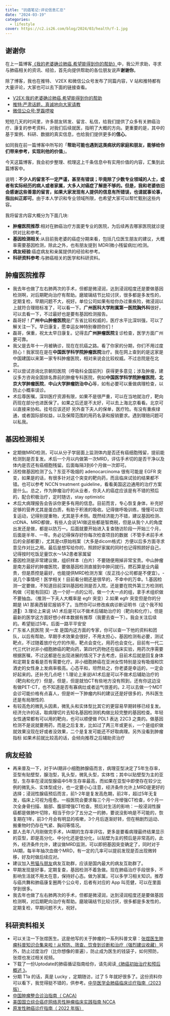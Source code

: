 ```yaml
---
title: "抗癌笔记:评论信息汇总"
date: "2024-03-19"
categories:
  - lifestyle
cover: https://c2.is26.com/blog/2024/03/health/f-1.jpg
---
```


## 谢谢你

在上一篇博客[《我的老婆确诊肺癌,希望能得到你的帮助》](https://luolei.org/fighting-cancer)中，我公开求助，寻求与肺癌相关的资讯、经验，首先向提供帮助的各位朋友说声**谢谢你**。

<TweetCard
    tweetId="1771546549589295451"
    twitterId="luoleiorg"
    author="luolei"
    time="下午11:38 · 2024年3月19日"
    content="这几天家中遇到的事，很多线上、线下，或相识或陌生的朋友，都给予不同形式的帮助。推特、博客、V站和朋友圈上千条善意的留言和评论，为我和妻子提供了很大的参考价值。在此感谢诸位。生活严肃和欢乐继续，继续当一个充满正能量的中年男人！😁"
    avatar="https://pbs.twimg.com/profile_images/1550157622300786688/672YmCpB_400x400.jpg"
    comment=44
    like=524
  />

除了博客，我也在推特、 V2EX 和微信公众号发布了同篇内容，V 站和推特都有大量评论，大家也可以去下面的链接查看。

- [V2EX:我的老婆确诊肺癌,希望能得到你的帮助](https://v2ex.com/t/1025234)
- [推特:严肃话题，真诚地向大家请教](https://twitter.com/luoleiorg/status/1770112626657247620)
- [微信公众号:罗磊啰唆](https://mp.weixin.qq.com/s/7t5S5e3VSeyzAw7eILPzRA)

短短几天的时间里，许多朋友转发、留言、私信，给我们提供了众多有关肺癌治疗、康复的参考资料，对我们后续就医，指明了大概的方向。更重要的是，其中的基于案例、科研、数据的真实信息，也给我们提供更多的**信心**。

如同我在前一篇博客中所写的「**帮助可能也遇到这类病状的家庭和朋友，能够给你们带来参考，实现利他的价值**」。

今天这篇博客，我会初步整理、梳理这上千条信息中有实用价值的内容，汇集到此篇博客中。

说明：**不少人的留言不一定严谨，甚至有错误；毕竟除了少数专业领域的人士，或者有实际经历的病人或者家属，大多人对癌症了解是不够的。但是，我和老婆依旧会感谢这些善意的留言，如果大家发现有人提供的信息有所错误，也请就事论事，指出纠正即可**。由于本人学识和专业领域所限，也希望大家可以帮忙甄别这些内容。

我将留言内容大概分为下面几块:

- **肿瘤医院推荐**:相对在肺癌治疗方面更专业的医院，为后续再去哪家医院就诊提供对比和参考。
- **基因检测相关**:从目前我老婆的癌症分期来看，包括几位医生朋友的建议，大概率需要基因检测，除此之外，也有朋友提到 MDR(微小残留病灶)检测。
- **病友经验**:癌症病友和亲属提供的经验和参考。
- **科研资料参考**:与肺癌相关的医学和科研资料。

## 肿瘤医院推荐

- 我去年也做了左右肺两次的手术，但都是微浸润，达到浸润程度还是要做基因检测啊，对后期靶向治疗有帮助。磨玻璃结节比较讨厌，很多都是多发性的，定期复检，早期问题不大，祝好。单位公司如果有给你办过重疾险，微浸润以上就符合理赔标准了，可以看一下。**广州医科大学附属第一医院胸外科**很好，可以去看一下，不过最好也是要有基因检测报告。
- 磊哥好！**广州中山肿瘤医院**是广东省比较权威的，医疗水平比深圳强，可以了解关注一下。早日康复，愿幸运女神特别眷顾你们！
- 磊哥，保重，祝太太早日康复。记得去**广州肿瘤医院**复诊检查，医学方面广州更可靠。
- 我父是去年十一月被确诊，现在在抗癌之路。看了你家的分期，你们不用过度担心！我家现在是在**中国医学科学院肿瘤医院**治疗。我在网上查到的是这家是中国建国以来第一家专科肿瘤医院，相对来说会比较权威。不过总院是在北京。
- 可以尝试咨询北京朝阳医院（呼吸科全国前列）获得更多意见；涉及肿瘤，建议多方咨询全国排名靠前的肿瘤专科医院，例如**中国医学科学院肿瘤医院**，**北京大学肿瘤医院**，**中山大学肿瘤防治中心**等，如有必要可以重做病理检查，以防止小概率误诊。
- 术后尊医嘱，深圳医疗资源有限，如果不是很严重，可以在当地就治疗，靶向药现在部分也进医保了。如果之后还是不太好，可以去上海北京看看。北京可以直接来协和。挂号应该还好
  另外查下夫人的保单，医疗险。有没有重疾绿通，或者国际部权益，以及保障范围的用药名录和报销要求。遇到理赔问题可以私我。

## 基因检测相关

- 定期做MRD检测，可以从分子学层面上监测体内是否还有癌细胞残留，提前能检测到是否复发。术后一个月以内做第一次MRD，评估手术切的是否干净以及体内是否还有癌细胞残留。后面每隔3到6个月做一次即可。
- 活检做基因检测了么？东亚不吸烟的 adenocarcinoma 很有可能是 EGFR 突变，如果是的话，有很多针对这个突变的靶向药，而且临床试验的结果都不错。也可以参考 NCCN treatment guideline，看看美国这边通用的治疗方案是什么。总之，作为肿瘤治疗的从业者，你夫人的癌症应该是有不错的预后的，配合积极治疗，定时随访，stay optimistic
- 术后大病理报告会告诉你更多有用的信息。目前而言，专心恢复身体，补充好足够的营养尤其是蛋白质，有助于积液的吸收。记得做呼吸训练，慢慢可以恢复运动，记得别提重物，尤其是手术侧。既然经济能力不错，建议基因检测、ctDNA、MRD都做，有些人会说1A1做这些都是智商税，但是从我个人的角度出发还是做，都是以防万一。后面就要开始进入复查随访阶段一开始三个月，后面是半年、一年。务必记得保存好你每次检查项目的数据（不管手术前手术后的全部都要），尤其是ct原始档案（大多是dicom格式）方便以后多方面寻求意见作对比之用。最后是想写给你的，照顾好家属的同时也记得照顾好自己，记得按时吃饭足量饮水～1A2患者家属留
- 基因检测是非常建议做，组织样本（白片）不要随便用掉非常宝贵。中山肿瘤是南方最好的肿瘤医院，要做基因检测直接到中肿问就行。燃石算是业内最贵，但是质控是最好，也能提供MRD检测方案（反正找小公司都是不便宜）。-说几个事情吧！医学相关！目前看分期还是很早的，不幸中的万幸。1.基因检测一定要做，不知道目前深圳基因检测是否入院，还是要在院外第三方检测机构做（可能有回扣）选一个好一点的公司，做一个大一点的组，拿手术组织做不要抽血。（推测一下夫人大概率是 egfr 突变）2.如果 egfr 突变但是你的分期是 IA1 那奥西替尼报销不了。当然你可以修改疾病诊断证明书（这个我不知道🤷）3.理论上来说 IA1 术后是可以不做术后辅助治疗的（靶向和化疗）。但是最新的医学这方面好想小样本数据有推荐（我要去查一下）。我会关注后续的。希望挺过5年。后面一路平平安安
- 广东省人民医院 吴一龙 是国内这方面的专家，你可以查一下他的资料和团队，以后有帮助，早期手术效果会很好，不用太担心，基因检测有必要，测试靶点，不过随着放疗化疗的作用，靶点会变化，用药也会变化，目前有一代二代三代针对非小细胞肺癌的靶向药，第四代药物还在临床实验，用药次序需要根据医嘱，不过这都是在出现进展的情况下才去考虑，目前术后就是回复身体和定期复查看是否有需要化疗。非小细胞肺癌在亚洲女性特别是没有吸烟和饮酒史的女性身上发病率极高。心态平和，坦然处之，你老婆是幸运的，一定会好起来的。还补充几点吧！1.理论上来说IA1术后是可以不做术后辅助治疗的（靶向和化疗）但是，但是，但是就怕CT有些地方没有照到，还有你这边没有做PET-CT，也不知道是否有寡病灶或者运气很差的。2.可以去做一个MDT会诊可能价格有点喜人，但是听一下肿瘤内科的建议还是好很多的，外科医生还是有局限性的.
- 有较高危的微乳头因素，微乳头和实体型比其它的更容易早期转移已经复发。经济允许的话，取病理切片去知名基因检测机构做比较完整的基因检查。年轻女性通常都有可以用的靶向，也可以顺便做 PDL1 表达 22C3 之类的。做基因检测不是说就要用药，而是之后复发，比如过了两三年或更长，一个是组织做就效果没现在好或者没效果，二个是复发可能还不好取病理。另外没看到肿瘤指标 如果术前就比较高的话，会倾向推荐之后辅助资治疗

## 病友经验

- 再来普及一下，对于IAI期非小细胞肺腺癌而言，病理亚型决定了5年生存率，亚型有贴壁型，腺泡型，乳头型，微乳头型，实体性；其中以贴壁型为主的亚型，生存率在浸润型腺癌中5年生存率最高，而如果在亚型中即使存在较少比例的微乳头、实体型成分，也一定要小心注意，经济条件允许上MRD是更好的选择；浸润性腺癌预后而言，前1-2年是复发高危期，前2年，超过5年无复发，临床上可视为痊愈。一般医院会要求每三个月一次增强CT检查，6个月一次全身骨扫描、脑部、腹部增强CT检查。预后对生活的影响：一般浸润性腺癌都是做肺叶切除，相当于你少了五分之一的肺，要说没影响是不可能的，恢复期在1年，前3个月会有明显的咳嗽，3个月后逐渐好转，但在稍剧烈运动、搬重物时仍存在气紧、胸闷等情况。
- 鄙人去年八月刚做完手术，IAI期的生存率评估，更多是要看病理最终结果显示的亚型，即是高分化、中分化还是低分化，以贴壁为主的预后是非常高的，此外，经济条件允许，建议做MRD监测，可以即把基因突变确定了，同时对于IAI期，每半年抽次血做个MRD，有一定的几率可以提前发现是否出现微转移，好及时做后续应对。
- 建议加入[熊猫与朋友](https://doc.weixin.qq.com/doc/w3_AJkA5QYnACM1e3MyuqNT6G51EjekB?scode=ALYAVAfiAAYfAoCu13AJkA5QYnACM)病友互助群，应该是国内最大的病友互助群了。
- 早期发现是好事，定期复查，基因检测不着急做。现在肺癌治疗手段很多，不影响生活就不用太在意，保持好心态。做为家属，可以多学习相关知识。推荐与癌共舞和肺癌康复圈两个公众号，后者有对应的 App 叫觅健，可以在里面学到很多。
- 我去年也做了左右肺两次的手术，但都是微浸润，达到浸润程度还是要做基因检测啊，对后期靶向治疗有帮助。磨玻璃结节比较讨厌，很多都是多发性的，定期复检，早期问题不大，祝好。

## 科研资料相关

- 可以关注一下张煜医生。这是他写的关于肿瘤的一系列科普文章：[张煜医生肿瘤科普知识合集来啦！从预防、筛查、饮食到诊断和治疗（强烈建议收藏）](https://mp.weixin.qq.com/s?__biz=Mzg4NzUyNDY3NQ==&mid=2247487763&idx=1&sn=b943c60e8dff230eec3035d7b78a94ea)另外，防止过度治疗（比你想像的普遍），防止成为医生的钱袋子，如何预防，张煜也发过相关视频。
- 下载了一份Uptodate的肺癌循证指南给你，请先阅读[《肺癌初始治疗和预后概述 》](https://www.uptodate.com/contents/zh-Hans/overview-of-the-initial-treatment-and-prognosis-of-lung-cancer)。
- 分期 T1a 的话，真是 Lucky ，定期随访，过了 5 年就好很多了。这份资料你可以看下，我觉得挺不错的，供参考。[中华医学会肺癌临床诊疗指南（2023版）](https://rs.yiigle.com/CN112137202327/1465861.htm)
- [中国肿瘤整合诊治指南（ CACA) ](https://cacaguidelines.cacakp.com/?keywords=%E8%82%BA%E7%99%8C)
- [美国国立综合癌症网络恶性肿瘤临床实践指南 NCCA ](https://www.nccn.org/search-result?indexCatalogue=nccn-search-index&searchQuery=lung%20cancer)
- [原发性肺癌诊疗指南（ 2022 年版）](http://www.nhc.gov.cn/cms-search/xxgk/getManuscriptXxgk.htm?id=a0e67177df1f439898683e1333957c74)
